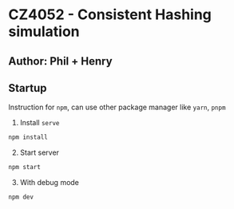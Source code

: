 # CZ4052 - Consistent Hashing simulation

## Author: Phil + Henry

## Startup

Instruction for `npm`, can use other package manager like `yarn`, `pnpm`

1. Install `serve`
```bash
npm install
```

2. Start server
```bash
npm start
```

3. With debug mode
```bash
npm dev
```

